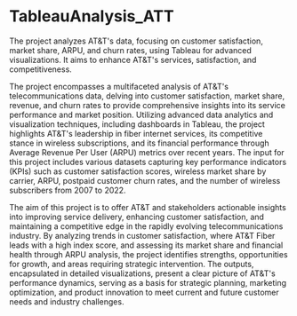 # TableauAnalysis_ATT
The project analyzes AT&amp;T's data, focusing on customer satisfaction, market share, ARPU, and churn rates, using Tableau for advanced visualizations. It aims to enhance AT&amp;T's services, satisfaction, and competitiveness.

The project encompasses a multifaceted analysis of AT&T's telecommunications data, delving into customer satisfaction, market share, revenue, and churn rates to provide comprehensive insights into its service performance and market position. Utilizing advanced data analytics and visualization techniques, including dashboards in Tableau, the project highlights AT&T's leadership in fiber internet services, its competitive stance in wireless subscriptions, and its financial performance through Average Revenue Per User (ARPU) metrics over recent years. The input for this project includes various datasets capturing key performance indicators (KPIs) such as customer satisfaction scores, wireless market share by carrier, ARPU, postpaid customer churn rates, and the number of wireless subscribers from 2007 to 2022.

The aim of this project is to offer AT&T and stakeholders actionable insights into improving service delivery, enhancing customer satisfaction, and maintaining a competitive edge in the rapidly evolving telecommunications industry. By analyzing trends in customer satisfaction, where AT&T Fiber leads with a high index score, and assessing its market share and financial health through ARPU analysis, the project identifies strengths, opportunities for growth, and areas requiring strategic intervention. The outputs, encapsulated in detailed visualizations, present a clear picture of AT&T's performance dynamics, serving as a basis for strategic planning, marketing optimization, and product innovation to meet current and future customer needs and industry challenges.

